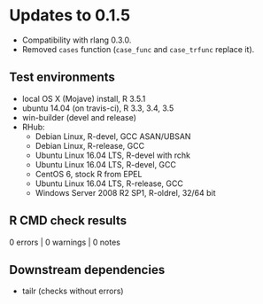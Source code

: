 
# Updates to 0.1.5

 * Compatibility with rlang 0.3.0.
 * Removed `cases` function
    (`case_func` and `case_trfunc` replace it).

## Test environments

* local OS X (Mojave) install, R 3.5.1
* ubuntu 14.04 (on travis-ci), R 3.3, 3.4, 3.5
* win-builder (devel and release)
* RHub:
    - Debian Linux, R-devel, GCC ASAN/UBSAN
    - Debian Linux, R-release, GCC
    - Ubuntu Linux 16.04 LTS, R-devel with rchk
    - Ubuntu Linux 16.04 LTS, R-devel, GCC
    - CentOS 6, stock R from EPEL
    - Ubuntu Linux 16.04 LTS, R-release, GCC
    - Windows Server 2008 R2 SP1, R-oldrel, 32/64 bit
  
## R CMD check results

0 errors | 0 warnings | 0 notes

## Downstream dependencies

 - tailr (checks without errors)

